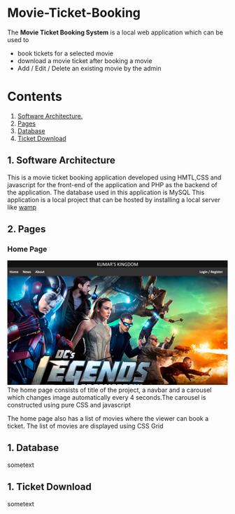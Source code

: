 # Movie-Ticket-Booking

The **Movie Ticket Booking System** is a local web application which can be used to 
 - book tickets for a selected movie
 - download a movie ticket after booking a movie
 - Add / Edit / Delete an existing movie by the admin

# Contents

1. [ Software Architecture. ](#arch)
2. [ Pages ](#pages)
3. [ Database ](#db)
4. [ Ticket Download ](#ticket)

<a name="arch"></a>
## 1. Software Architecture

This is a movie ticket booking application developed using HMTL,CSS and javascript for the front-end of the application and PHP as the backend of the application. The database used in this application is MySQL
This application is a local project that can be hosted by installing a local server like [wamp]
  

<a name="pages"></a>
## 2. Pages

### Home Page
![alt text](https://github.com/kumaresh2001/Movie-Ticket-Booking/blob/master/scrnshots/home-page.png?raw=true)
 The home page consists of title of the project, a navbar and a carousel which changes image automatically every 4 seconds.The carousel is constructed using pure CSS and javascript
 
 The home page also has a list of movies where the viewer can book a ticket.
 The list of movies are displayed using CSS Grid

###
<a name="db"></a>
## 1. Database

sometext

<a name="ticket"></a>
## 1. Ticket Download

sometext



  
  
  
  
  
  
  
  
  
  [wamp]:  https://www.wampserver.com/en/
